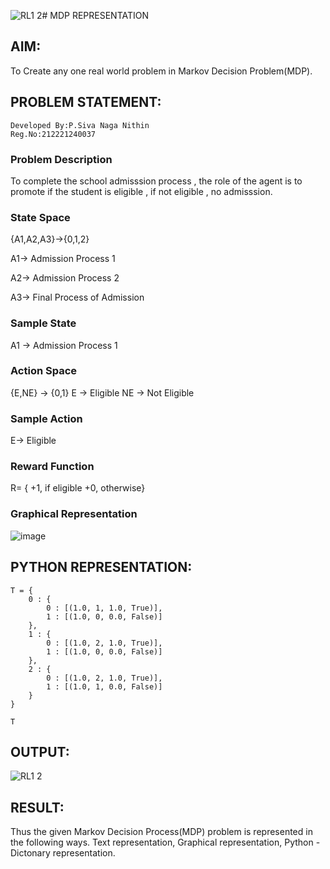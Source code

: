 ![RL1 2](https://github.com/user-attachments/assets/5d751b05-8428-41ce-be4c-daab38ba5f9d)# MDP REPRESENTATION

## AIM:
To Create any one real world problem in Markov Decision Problem(MDP).

## PROBLEM STATEMENT:
```
Developed By:P.Siva Naga Nithin
Reg.No:212221240037
```

### Problem Description
To complete the school admisssion process , the role of the agent is to promote if the student is eligible , if not eligible , no admisssion.

### State Space
{A1,A2,A3}->{0,1,2}

A1-> Admission Process 1

A2-> Admission Process 2

A3-> Final Process of Admission

### Sample State
A1 -> Admission Process 1

### Action Space
{E,NE} -> {0,1} E -> Eligible NE -> Not Eligible

### Sample Action
E-> Eligible

### Reward Function
R= { +1, if eligible +0, otherwise}


### Graphical Representation

![image](https://github.com/user-attachments/assets/2903e78c-f940-41e1-a628-16ac6a1d0247)


## PYTHON REPRESENTATION:
```
T = {
    0 : {
        0 : [(1.0, 1, 1.0, True)],
        1 : [(1.0, 0, 0.0, False)]
    },
    1 : {
        0 : [(1.0, 2, 1.0, True)],
        1 : [(1.0, 0, 0.0, False)]
    },
    2 : {
        0 : [(1.0, 2, 1.0, True)],
        1 : [(1.0, 1, 0.0, False)]
    }
}

T
```
## OUTPUT:
![RL1 2](https://github.com/user-attachments/assets/566ca98d-f17b-421d-a01f-174e6ff72a05)


## RESULT:
Thus the given Markov Decision Process(MDP) problem is represented in the following ways.
Text representation, Graphical representation, Python - Dictonary representation.
